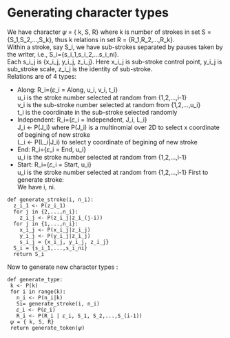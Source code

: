# Generating character types
We have character 𝜓 = { k, S, R} where k is number of strokes in set S = {S_1,S_2,...,S_k}, thus k relations in set R = {R_1,R_2,...,R_k}.\
Within a stroke, say S_i, we have sub-strokes separated by pauses taken by the writer, i.e., S_i={s_i_1,s_i_2,...s_i_ni}. \
Each s_i_j is {x_i_j, y_i_j, z_i_j}. Here x_i_j is sub-stroke control point, y_i_j is sub_stroke scale, z_i_j is the identity of sub-stroke.\
Relations are of 4 types:
 - Along: R_i={𝜀_i = Along, u_i, v_i, t_i}\
 u_i is the stroke number selected at random from {1,2,...,i-1}\
 v_i is the sub-stroke number selected at random from {1,2,...,u_i}\
 t_i is the coordinate in the sub-stroke selected randomly
 - Independent: R_i={𝜀_i = Independent, J_i, L_i}\
 J_i <- P(J_i) where P(J_i) is a multinomial over 2D to select x coordinate of begining of new stroke\
 L_i <- P(L_i|J_i) to select y coordinate of begining of new stroke
 - End: R_i={𝜀_i = End, u_i}\
 u_i is the stroke number selected at random from {1,2,...,i-1}
 - Start: R_i={𝜀_i = Start, u_i}\
 u_i is the stroke number selected at random from {1,2,...,i-1}
First to generate stroke:\
We have i, ni.
```
def generate_stroke(i, n_i):
  z_i_1 <- P(z_i_1)
  for j in {2,...,n_i}:
    z_i_j <- P(z_i_j|z_i_(j-i))
  for j in {1,...,n_i}:
    x_i_j <- P(x_i_j|z_i_j)
    y_i_j <- P(y_i_j|z_i_j)
    s_i_j = {x_i_j, y_i_j, z_i_j}
  S_i = {s_i_1,...,s_i_ni}
  return S_i
```
Now to generate new character types :
```
def generate_type:
 k <- P(k)
 for i in range(k):
   n_i <- P(n_i|k)
   Si= generate_stroke(i, n_i)
   𝜀_i <- P(𝜀_i)
   R_i <- P(R_i | 𝜀_i, S_1, S_2,...,S_(i-1))
 𝜓 = { k, S, R}
 return generate_token(𝜓)
```
